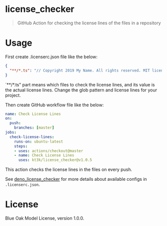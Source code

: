 # license_checker

> GitHub Action for checking the license lines of the files in a repository

# Usage

First create .licenserc.json file like the below:

```json
{
  "**/*.ts": "// Copyright 2019 My Name. All rights reserved. MIT license."
}
```

`**/*.ts" part means which files to check the license lines, and its value is the actual license lines. Change the glob pattern and license lines for your project.

Then create GitHub workflow file like the below:

```yml
name: Check License Lines
on:
  push:
    branches: [master]
jobs:
  check-license-lines:
    runs-on: ubuntu-latest
    steps:
    - uses: actions/checkout@master
    - name: Check License Lines
      uses: kt3k/license_checker@v1.0.5
```

This action checks the license lines in the files on every push.

See [deno_license_checker][] for more details about available configs in `.licenserc.json`.

# License

Blue Oak Model License, version 1.0.0.

[deno_license_checker]: https://github.com/kt3k/deno_license_checker
